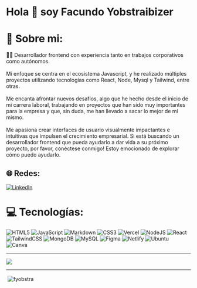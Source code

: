 # Hola 👋 soy Facundo Yobstraibizer

# 💫 Sobre mi:

👨‍💻 Desarrollador frontend con experiencia tanto en trabajos corporativos como autónomos.<br/><br/> Mi enfoque se centra en el ecosistema Javascript, y he realizado múltiples proyectos utilizando tecnologías como React, Node, Mysql y Tailwind, entre otras.<br/><br/>
Me encanta afrontar nuevos desafíos, algo que he hecho desde el inicio de mi carrera laboral, trabajando en proyectos que han sido muy importantes para la empresa y que, sin duda, me han llevado a sacar lo mejor de mí mismo.<br/><br/>
Me apasiona crear interfaces de usuario visualmente impactantes e intuitivas que impulsen el crecimiento empresarial. Si está buscando un desarrollador frontend que pueda ayudarlo a dar vida a su próximo proyecto, por favor, conéctese conmigo! Estoy emocionado de explorar cómo puedo ayudarlo.

## 🌐 Redes:

[![LinkedIn](https://img.shields.io/badge/LinkedIn-%230077B5.svg?logo=linkedin&logoColor=white)](https://www.linkedin.com/in/facundo-yobstraibizer/)

# 💻 Tecnologías:

![HTML5](https://img.shields.io/badge/html5-%23E34F26.svg?style=flat&logo=html5&logoColor=white) ![JavaScript](https://img.shields.io/badge/javascript-%23323330.svg?style=flat&logo=javascript&logoColor=%23F7DF1E) ![Markdown](https://img.shields.io/badge/markdown-%23000000.svg?style=flat&logo=markdown&logoColor=white) ![CSS3](https://img.shields.io/badge/css3-%231572B6.svg?style=flat&logo=css3&logoColor=white) ![Vercel](https://img.shields.io/badge/vercel-%23000000.svg?style=flat&logo=vercel&logoColor=white) ![NodeJS](https://img.shields.io/badge/node.js-6DA55F?style=flat&logo=node.js&logoColor=white) ![React](https://img.shields.io/badge/react-%2320232a.svg?style=flat&logo=react&logoColor=%2361DAFB) ![TailwindCSS](https://img.shields.io/badge/tailwindcss-%2338B2AC.svg?style=flat&logo=tailwind-css&logoColor=white) ![MongoDB](https://img.shields.io/badge/MongoDB-%234ea94b.svg?style=flat&logo=mongodb&logoColor=white) ![MySQL](https://img.shields.io/badge/mysql-%2300f.svg?style=flat&logo=mysql&logoColor=white) ![Figma](https://img.shields.io/badge/figma-%23F24E1E.svg?style=flat&logo=figma&logoColor=white) ![Netlify](https://img.shields.io/badge/netlify-%2338B2AC.svg?style=flat&logo=netlify&logoColor=white) ![Ubuntu](https://img.shields.io/badge/ubuntu-%23E34F26.svg?style=flat&logo=ubuntu&logoColor=white) ![Canva](https://img.shields.io/badge/Canva-%2300C4CC.svg?style=flat&logo=Canva&logoColor=white)


---

[![](https://visitcount.itsvg.in/api?id=FYobstra&label=Profile%20Views&color=3&pretty=false)](https://visitcount.itsvg.in)


---

<p>&nbsp;<img align="center" src="https://github-readme-stats.vercel.app/api?username=fyobstra&show_icons=true&locale=en" alt="fyobstra" /></p>

<!-- Proudly created with GPRM ( https://gprm.itsvg.in ) -->
